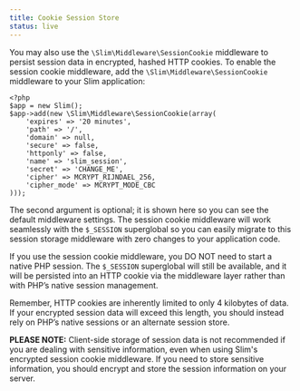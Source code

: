 ```yaml
---
title: Cookie Session Store
status: live
---
```


You may also use the `\Slim\Middleware\SessionCookie` middleware to persist session data in encrypted, hashed
HTTP cookies. To enable the session cookie middleware, add the `\Slim\Middleware\SessionCookie` middleware to your
Slim application:

    <?php
    $app = new Slim();
    $app->add(new \Slim\Middleware\SessionCookie(array(
        'expires' => '20 minutes',
        'path' => '/',
        'domain' => null,
        'secure' => false,
        'httponly' => false,
        'name' => 'slim_session',
        'secret' => 'CHANGE_ME',
        'cipher' => MCRYPT_RIJNDAEL_256,
        'cipher_mode' => MCRYPT_MODE_CBC
    )));

The second argument is optional; it is shown here so you can see the default middleware settings. The session cookie
middleware will work seamlessly with the `$_SESSION` superglobal so you can easily migrate to this session storage
middleware with zero changes to your application code.

If you use the session cookie middleware, you DO NOT need to start a native PHP session. The `$_SESSION` superglobal
will still be available, and it will be persisted into an HTTP cookie via the middleware layer rather than with
PHP’s native session management.

Remember, HTTP cookies are inherently limited to only 4 kilobytes of data. If your encrypted session data will exceed
this length, you should instead rely on PHP’s native sessions or an alternate session store.

<div class="alert">
    <strong>PLEASE NOTE:</strong> Client-side storage of session data is not recommended if you are
    dealing with sensitive information, even when using Slim's encrypted session cookie middleware.
    If you need to store sensitive information, you should encrypt and store the session information
    on your server.
</div>
